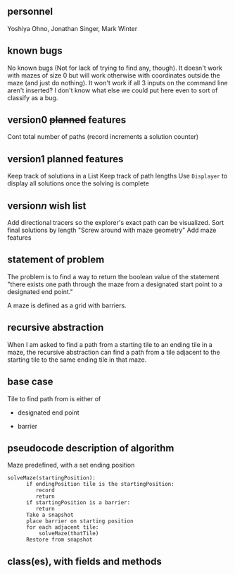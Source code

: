 ## personnel
Yoshiya Ohno, Jonathan Singer, Mark Winter
## known bugs
No known bugs (Not for lack of trying to find any, though). It doesn't work with mazes of size 0 but will work otherwise with coordinates outside the maze (and just do nothing). It won't work if all 3 inputs on the command line aren't inserted? I don't know what else we could put here even to sort of classify as a bug.
## version0 ~~planned~~ features
Cont total number of paths (record increments a solution counter)
## version1 planned features
Keep track of solutions in a List
Keep track of path lengths
Use `Displayer` to display all solutions once the solving is complete
## version*n* wish list
Add directional tracers so the explorer's exact path can be visualized.
Sort final solutions by length
"Screw around with maze geometry"
Add maze features
## statement of problem
The problem is to find a way to return the boolean value of the statement "there exists one path through the maze from a designated start point to a designated end point."

A maze is defined as a grid with barriers.
## recursive abstraction
When I am asked to find a path from a starting tile to an ending tile in a maze, the recursive abstraction can find a path from a tile adjacent to the starting tile to the same ending tile in that maze.
## base case
Tile to find path from is either of

* designated end point

* barrier
## pseudocode description of algorithm
Maze predefined, with a set ending position
```
solveMaze(startingPosition):
      if endingPosition tile is the startingPosition:
         record
         return
      if startingPosition is a barrier:
         return
      Take a snapshot
      place barrier on starting position
      for each adjacent tile:
          solveMaze(thatTile)
      Restore from snapshot
```
## class(es), with fields and methods
